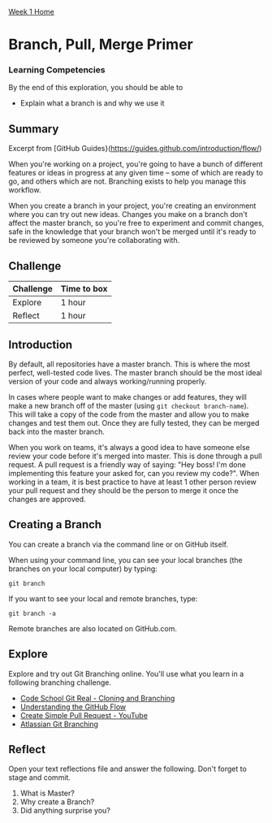 [Week 1 Home](README.md)

# Branch, Pull, Merge Primer

### Learning Competencies
By the end of this exploration, you should be able to 

- Explain what a branch is and why we use it

## Summary
Excerpt from [GitHub Guides}(https://guides.github.com/introduction/flow/)

When you're working on a project, you're going to have a bunch of different features or ideas in progress at any given time – some of which are ready to go, and others which are not. Branching exists to help you manage this workflow.

When you create a branch in your project, you're creating an environment where you can try out new ideas. Changes you make on a branch don't affect the master branch, so you're free to experiment and commit changes, safe in the knowledge that your branch won't be merged until it's ready to be reviewed by someone you're collaborating with. 

## Challenge 

Challenge | Time to box |
------------|----------|
Explore | 1 hour 
Reflect | 1 hour 

## Introduction 

By default, all repositories have a master branch. This is where the most perfect, well-tested code lives. The master branch should be the most ideal version of your code and always working/running properly.

In cases where people want to make changes or add features, they will make a new branch off of the master (using `git checkout branch-name`). This will take a copy of the code from the master and allow you to make changes and test them out. Once they are fully tested, they can be merged back into the master branch.

When you work on teams, it's always a good idea to have someone else review your code before it's merged into master. This is done through a pull request. A pull request is a friendly way of saying: "Hey boss! I'm done implementing this feature your asked for, can you review my code?". When working in a team, it is best practice to have at least 1 other person review your pull request and they should be the person to merge it once the changes are approved.

## Creating a Branch 

You can create a branch via the command line or on GitHub itself. 

When using your command line, you can see your local branches (the branches on your local computer) by typing:

`git branch`

If you want to see your local and remote branches, type:

`git branch -a`

Remote branches are also located on GitHub.com.


## Explore 
Explore and try out Git Branching online. You'll use what you learn in a following branching challenge. 

- [Code School Git Real - Cloning and Branching](https://app.pluralsight.com/player?name=f83ca95c-74e2-4a1d-8742-62b34ec47906&mode=live&clip=0&course=code-school-git-real&author=gregg-pollack)
- [Understanding the GitHub Flow](https://www.youtube.com/watch?time_continue=18&v=PBI2Rz-ZOxU)
- [Create Simple Pull Request - YouTube](https://www.youtube.com/watch?v=rgbCcBNZcdQ)
- [Atlassian Git Branching](https://www.atlassian.com/git/tutorials/using-branches)


## Reflect
Open your text reflections file and answer the following. Don't forget to stage and commit.  

1. What is Master? 
2. Why create a Branch?
4. Did anything surprise you?




